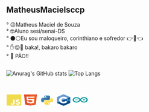 ## MatheusMacielsccp
° 😉Matheus Maciel de Souza   
° 🤓Aluno sesi/senai-DS  
° ⚫⚪Eu sou maloqueiro, corinthiano e sofredor   👉🤪👈   
° ✋😝🤚 baka!, bakaro bakaro   
° 🍞 PÃO!!   
##

![Anurag's GitHub stats](https://github-readme-stats.vercel.app/api?username=MatheusMaciel&show_icons=true&theme=tokyonight) 
![Top Langs](https://github-readme-stats.vercel.app/api/top-langs/?username=MatheusMaciel&hide_progress=true&theme=tokyonight)

##
<div style="display: inline_block"><br>
  <img align="center" alt="Maciel-Js" height="30" width="40" src="https://raw.githubusercontent.com/devicons/devicon/master/icons/javascript/javascript-plain.svg">
  <img align="center" alt="Maciel-HTML" height="30" width="40" src="https://raw.githubusercontent.com/devicons/devicon/master/icons/html5/html5-original.svg">
  <img align="center" alt="Maciel-Python" height="30" width="40" src="https://raw.githubusercontent.com/devicons/devicon/master/icons/python/python-original.svg">
  <img align="center" alt="Maciel-Csharp" height="30" width="40" src="https://raw.githubusercontent.com/devicons/devicon/master/icons/cplusplus/cplusplus-original.svg">
  <img align="center" alt="Maciel-Csharp" height="30" width="40" src="https://raw.githubusercontent.com/devicons/devicon/master/icons/arduino/arduino-original.svg">
</div>

  ##
